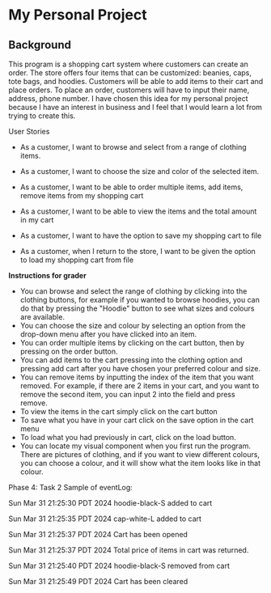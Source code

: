# My Personal Project

## Background

This program is a shopping cart system where customers can create an order. The store offers four items
that can be customized: beanies, caps, tote bags, and hoodies. Customers will be able to add items to 
their cart and place orders. To place an order, customers will have to  input their name, address, phone 
number. I have chosen this idea for my  personal project because I have an interest in business and I
feel that I would learn a  lot from trying to create this.

User Stories

- As a customer, I want to browse and select from a range of clothing items.
- As a customer, I want to choose the size and color of the selected item.
- As a customer, I want to be able to order multiple items, add items, remove items from my shopping cart
- As a customer, I want to be able to view the items and the total amount in my cart

- As a customer, I want to have the option to save my shopping cart to file
- As a customer, when I return to the store, I want to be given the option to load my shopping cart from file

**Instructions for grader**

- You can browse and select the range of clothing by clicking into the clothing buttons, for example if you wanted
to browse hoodies, you can do that by pressing the "Hoodie" button to see what sizes and colours are available. 
- You can choose the size and colour by selecting an option from the drop-down menu after you have clicked into an item. 
- You can order multiple items by clicking on the cart button, then by pressing on the order button.
- You can add items to the cart pressing into the clothing option and pressing add cart after you have chosen your 
preferred colour and size. 
- You can remove items by inputting the index of the item that you want removed. For example, if there are 2 items in 
your cart, and you want to remove the second item, you can input 2 into the field and press remove. 
- To view the items in the cart simply click on the cart button
- To save what you have in your cart click on the save option in the cart menu
- To load what you had previously in cart, click on the load button.
- You can locate my visual component when you first run the program. There are pictures of clothing, and if you want to
view different colours, you can choose a colour, and it will show what the item looks like in that colour. 

Phase 4: Task 2
Sample of eventLog:

Sun Mar 31 21:25:30 PDT 2024
hoodie-black-S added to cart

Sun Mar 31 21:25:35 PDT 2024
cap-white-L added to cart

Sun Mar 31 21:25:37 PDT 2024
Cart has been opened

Sun Mar 31 21:25:37 PDT 2024
Total price of items in cart was returned.

Sun Mar 31 21:25:40 PDT 2024
hoodie-black-S removed from cart

Sun Mar 31 21:25:49 PDT 2024
Cart has been cleared

